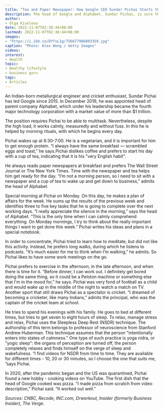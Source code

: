 ```yaml
---
title: "Tea and Paper Newspaper: How Google CEO Sundar Pichai Starts the Day"
description: The head of Google and Alphabet, Sundar Pichai, is sure that the right start to the day is the key to peace and productive work. About morning reading, favorite breakfast and the technique of "yogic sleep" - in a selection of his statements.
author: 
- Olga Kiseleva
date: 2022-11-07T02:38:44+08:00
lastmod: 2022-11-07T02:38:44+08:00
images: 
- "https://i.ibb.co/DYfvL1g/756677986893359.jpg"
caption: "Photo: Alex Wong / Getty Images"
videos:
interest: 
- Health
topic:
- Healthy lifestyle
- business guru
tags: 
- Articles
---
```


An Indian-born metallurgical engineer and cricket enthusiast, Sundar Pichai has led Google since 2015. In December 2019, he was appointed head of parent company Alphabet, which under his leadership became the fourth major technology corporation with a market value of more than $1 trillion.

The position requires Pichai to be able to multitask. Nevertheless, despite the high load, it works calmly, measuredly and without fuss. In this he is helped by morning rituals, with which he begins every day.

Pichai wakes up at 6:30-7:00. He is a vegetarian, and it is important for him to get enough protein. “I always have the same breakfast — scrambled eggs and toast,” he says.Pichai dislikes coffee and prefers to start his day with a cup of tea, indicating that it is his "very English habit".

He always reads paper newspapers at breakfast and prefers The Wall Street Journal or The New York Times. Time with the newspaper and tea helps him get ready for the day. “I’m not a morning person, so I need to sit with a newspaper and a cup of tea to wake up and get down to business,” admits the head of Alphabet.

Special morning at Pichai on Monday. On this day, he makes a plan of affairs for the week. He sums up the results of the previous week and identifies three to five key tasks that he is going to complete over the next working days. “I really appreciate the silence in the morning,” says the head of Alphabet. “This is the only time when I can calmly comprehend everything. On Monday mornings, I try to think about the really important things I want to get done this week.” Pichai writes his ideas and plans in a special notebook.

In order to concentrate, Pichai tried to learn how to meditate, but did not like this activity. Instead, he prefers long walks, during which he listens to podcasts. “It’s much easier for me to think when I’m walking,” he admits. So Pichai likes to have some work meetings on the go.

Pichai prefers to exercise in the afternoon, in the late afternoon, and when there is time for it. “Before dinner, I can work out. I definitely get bored doing the same thing, so it could be a Peloton machine or something else that I'm in the mood for,” he says. Pichai was very fond of football as a child and would wake up in the middle of the night to watch a match on TV. Another sport that still draws Pichai as a spectator is cricket. “I dreamed of becoming a cricketer, like many Indians,” admits the principal, who was the captain of the cricket team at school.

He tries to spend his evenings with his family. He goes to bed at different times, but tries to get seven to eight hours of sleep. To relax, manage stress and relax, Pichai uses the Sleepless Deep Rest (NSDR) technique. The authorship of this term belongs to professor of neuroscience from Stanford Andrew Huberman. This technique assumes that the person "intentionally enters into states of calmness." One type of such practice is yoga nidra, or "yogic sleep": the organs of perception are turned off, the person completely relaxes and finds himself on the verge of sleep and wakefulness. “I find videos for NSDR from time to time. They are available for different times - 10, 20 or 30 minutes, so I choose the one that suits me, ”says Pichai.

In 2020, after the pandemic began and the US was quarantined, Pichai found a new hobby - cooking videos on YouTube. The first dish that the head of Google cooked was pizza. “I made pizza from scratch from video description,” Pichai said. “It worked out well.”

_Sources: CNBC, Recode, INC.com, Drworkout, Insider (formerly Business Insider), The Verge_.
